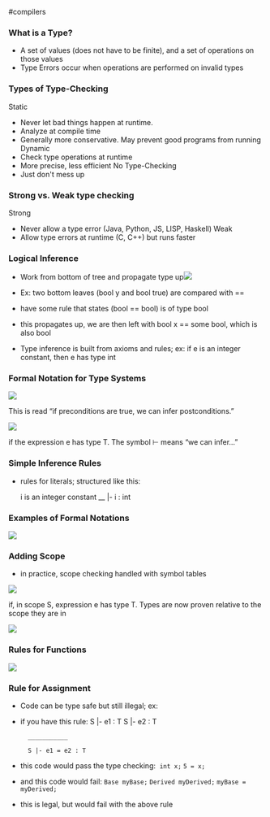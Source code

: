 #compilers 
### What is a Type?
- A set of values (does not have to be finite), and a set of operations on those values
- Type Errors occur when operations are performed on invalid types
### Types of Type-Checking
Static
- Never let bad things happen at runtime. 
- Analyze at compile time
- Generally more conservative. May prevent good programs from running
Dynamic
- Check type operations at runtime
- More precise, less efficient
No Type-Checking
- Just don't mess up
### Strong vs. Weak type checking
Strong
- Never allow a type error (Java, Python, JS, LISP, Haskell)
Weak
- Allow type errors at runtime (C, C++) but runs faster
### Logical Inference
- Work from bottom of tree and propagate type up![](https://lh7-us.googleusercontent.com/M-BMaZiT7MWceYY0IzIu2nte2HQc2BfDWSiSEi_FToipsLlfOR-TV93bLmrle5IakeCIWbtEAWwjXxsVy5952ymHCcoeT-38Ar_mQ2zZxwR6AD9qQufwMIjl1GD2-THm-krcpma4y-KJMkdu5GEecLg)
    
- Ex: two bottom leaves (bool y and bool true) are compared with ==
- have some rule that states (bool == bool) is of type bool
- this propagates up, we are then left with bool x == some bool, which is also bool
- Type inference is built from axioms and rules; ex: if e is an integer constant, then e has type int
### Formal Notation for Type Systems

![](https://lh7-us.googleusercontent.com/H7RtObFRGiXUL47C-Nmm4dVhEs9ksV7peyCe9j3_NH8UHls-d05fBJVcoGJmPGBy4XpgGrurrd18Fy61ereZlSOEuov7f0GSiJ-_997UFaYBpuFyWJs-1u1HsrHQFNRAk0ggA8tfq6F-KdpjicTO30g)

This is read “if preconditions are true, we can infer postconditions.”

![](https://lh7-us.googleusercontent.com/3J3TTo_4PpqhAMrDJ43xKFIoGkcxvO_5ADYk3pUAnFiQMjr_JaQLBFHuLwdzxHSnp8pAdKZkSkXbHVQIxvGak1Gnc9J1Qvx1KJ3p0GV9j1HTIwOG0NyEwAd2HmSaO2JtwJAWlplJaKBptL_peUH35U8)

if the expression e has type T.
The symbol ⊢ means “we can infer...”
### Simple Inference Rules
- rules for literals; structured like this: 

	i is an integer constant
	__
	|- i : int

### Examples of Formal Notations

![](https://lh7-us.googleusercontent.com/-sUq-qwapAoDfxgQqExPEhw2TzBMQ9taitH0HrjI2eAgYmbf0dwTTJFv9EGiKV8Zds5qJi9ikzw5iK6SD4YPcgoTKoMj_Wh8zSI6rincJvNtUTFfb4RwcF6jHG-hrDIgaQLTj910Cy6bBTqz1ugyokU)

### Adding Scope
- in practice, scope checking handled with symbol tables

![](https://lh7-us.googleusercontent.com/s6jwF_yl8dQmeyn_fgkSqPe0HxHJmuoTfqbmPBroxhenGWco5G6elx1SslhXrlvUoCS1MGYKsRg5G62eXWjrTB6d-fJYVo7aqJVMzX4nene2xGT7LhynrepQly7wNwJ0ezSnlj2Inu0aI0eps1T5WU4)

if, in scope S, expression e has type T.
Types are now proven relative to the scope they are in

![](https://lh7-us.googleusercontent.com/cyDtD5LV9suzU5OWwJM2Js7dFB_u9r1v8LvlkusTT4hbMAmF6ERzQR8lvt5hU2jaig3P6AJp0pbXzO2ddhn9PMOV4D3Fyiqxk4-MMbeutALXp0B8AsKELV0DqftYIThd82eeVhgq5oc98z_8w7bnddw)

### Rules for Functions

![](https://lh7-us.googleusercontent.com/8GZkL9d39FMhIu4FANphDTcHX0iYo1jvyDWg99O9RvK5UkTGFikBcf-UZz0dyVEw2cUXZPVfyqhjnpwJoEnlxcGWFQPfqpvTAHgq-xHym-5xHcaIEShioCMKPRGm6r9TgWSBpFTSQEYob68DeBe_GbU)

### Rule for Assignment

- Code can be type safe but still illegal; ex:
- if you have this rule:
		S |- e1 : T
		S |- e2 : T
		
		___________
		
		S |- e1 = e2 : T

- this code would pass the type checking: 
	`int x;`
	`5 = x;`
- and this code would fail:
	`Base myBase;`
	`Derived myDerived;`
	`myBase = myDerived;`
- this is legal, but would fail with the above rule
